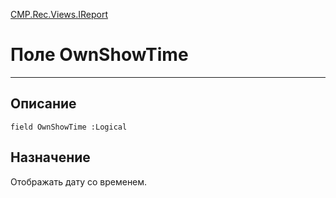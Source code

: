 ﻿---
Link: CMP.Rec.Views.IReport.@OwnShowTime
---

<!---  Навигация
[Имя проекта](#) :
-->
[CMP.Rec.Views.IReport](Default)

# Поле OwnShowTime
---

## Описание

    field OwnShowTime :Logical

<!--
## Аргументы{#Args}

### Аргумент1

Описание аргумента 1
-->

## Назначение

Отображать дату со временем.

<!--
## Пример

    OwnShowTime...
-->

